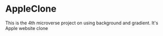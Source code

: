 # AppleClone
This is the 4th microverse project on using background and gradient. It's Apple website clone
